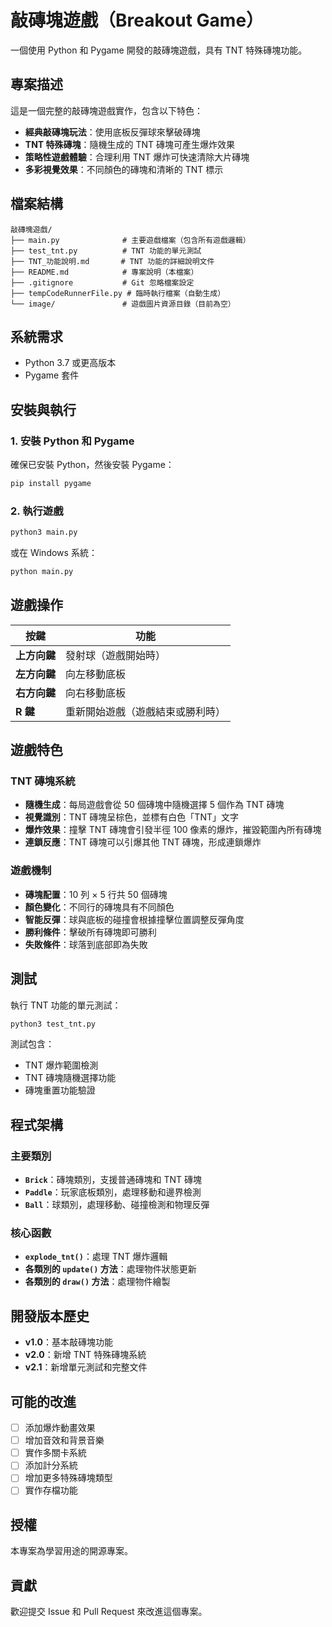 # 敲磚塊遊戲（Breakout Game）

一個使用 Python 和 Pygame 開發的敲磚塊遊戲，具有 TNT 特殊磚塊功能。

## 專案描述

這是一個完整的敲磚塊遊戲實作，包含以下特色：

- **經典敲磚塊玩法**：使用底板反彈球來擊破磚塊
- **TNT 特殊磚塊**：隨機生成的 TNT 磚塊可產生爆炸效果
- **策略性遊戲體驗**：合理利用 TNT 爆炸可快速清除大片磚塊
- **多彩視覺效果**：不同顏色的磚塊和清晰的 TNT 標示

## 檔案結構

```
敲磚塊遊戲/
├── main.py              # 主要遊戲檔案（包含所有遊戲邏輯）
├── test_tnt.py          # TNT 功能的單元測試
├── TNT_功能說明.md       # TNT 功能的詳細說明文件
├── README.md            # 專案說明（本檔案）
├── .gitignore           # Git 忽略檔案設定
├── tempCodeRunnerFile.py # 臨時執行檔案（自動生成）
└── image/               # 遊戲圖片資源目錄（目前為空）
```

## 系統需求

- Python 3.7 或更高版本
- Pygame 套件

## 安裝與執行

### 1. 安裝 Python 和 Pygame

確保已安裝 Python，然後安裝 Pygame：

```bash
pip install pygame
```

### 2. 執行遊戲

```bash
python3 main.py
```

或在 Windows 系統：

```bash
python main.py
```

## 遊戲操作

| 按鍵         | 功能                             |
| ------------ | -------------------------------- |
| **上方向鍵** | 發射球（遊戲開始時）             |
| **左方向鍵** | 向左移動底板                     |
| **右方向鍵** | 向右移動底板                     |
| **R 鍵**     | 重新開始遊戲（遊戲結束或勝利時） |

## 遊戲特色

### TNT 磚塊系統

- **隨機生成**：每局遊戲會從 50 個磚塊中隨機選擇 5 個作為 TNT 磚塊
- **視覺識別**：TNT 磚塊呈棕色，並標有白色「TNT」文字
- **爆炸效果**：撞擊 TNT 磚塊會引發半徑 100 像素的爆炸，摧毀範圍內所有磚塊
- **連鎖反應**：TNT 磚塊可以引爆其他 TNT 磚塊，形成連鎖爆炸

### 遊戲機制

- **磚塊配置**：10 列 × 5 行共 50 個磚塊
- **顏色變化**：不同行的磚塊具有不同顏色
- **智能反彈**：球與底板的碰撞會根據撞擊位置調整反彈角度
- **勝利條件**：擊破所有磚塊即可勝利
- **失敗條件**：球落到底部即為失敗

## 測試

執行 TNT 功能的單元測試：

```bash
python3 test_tnt.py
```

測試包含：

- TNT 爆炸範圍檢測
- TNT 磚塊隨機選擇功能
- 磚塊重置功能驗證

## 程式架構

### 主要類別

- **`Brick`**：磚塊類別，支援普通磚塊和 TNT 磚塊
- **`Paddle`**：玩家底板類別，處理移動和邊界檢測
- **`Ball`**：球類別，處理移動、碰撞檢測和物理反彈

### 核心函數

- **`explode_tnt()`**：處理 TNT 爆炸邏輯
- **各類別的 `update()` 方法**：處理物件狀態更新
- **各類別的 `draw()` 方法**：處理物件繪製

## 開發版本歷史

- **v1.0**：基本敲磚塊功能
- **v2.0**：新增 TNT 特殊磚塊系統
- **v2.1**：新增單元測試和完整文件

## 可能的改進

- [ ] 添加爆炸動畫效果
- [ ] 增加音效和背景音樂
- [ ] 實作多關卡系統
- [ ] 添加計分系統
- [ ] 增加更多特殊磚塊類型
- [ ] 實作存檔功能

## 授權

本專案為學習用途的開源專案。

## 貢獻

歡迎提交 Issue 和 Pull Request 來改進這個專案。

